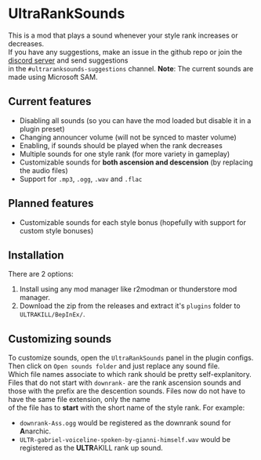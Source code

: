 # UltraRankSounds
This is a mod that plays a sound whenever your style rank increases or decreases.\
If you have any suggestions, make an issue in the github repo or join the \
[discord server](https://discord.com/invite/8R5YyM3MEn) and send suggestions \
in the `#ultraranksounds-suggestions` channel.
**Note**: The current sounds are made using Microsoft SAM.

## Current features
- Disabling all sounds (so you can have the mod loaded but disable it in a plugin preset)
- Changing announcer volume (will not be synced to master volume)
- Enabling, if sounds should be played when the rank decreases
- Multiple sounds for one style rank (for more variety in gameplay)
- Customizable sounds for **both ascension and descension** (by replacing the audio files)
- Support for `.mp3`, `.ogg`, `.wav` and `.flac`

## Planned features
- Customizable sounds for each style bonus (hopefully with support for custom style bonuses)

## Installation
There are 2 options:
1. Install using any mod manager like r2modman or thunderstore mod manager.
2. Download the zip from the releases and extract it's `plugins` folder to `ULTRAKILL/BepInEx/`.

## Customizing sounds
To customize sounds, open the `UltraRankSounds` panel in the plugin configs. \
Then click on `Open sounds folder` and just replace any sound file. \
Which file names associate to which rank should be pretty self-explanitory. \
Files that do not start with `downrank-` are the rank ascension sounds and those with the prefix are the descention sounds.
Files now do not have to have the same file extension, only the name \
of the file has to **start** with the short name of the style rank.
For example:
- `downrank-Ass.ogg` would be registered as the downrank sound for **A**narchic.
- `ULTR-gabriel-voiceline-spoken-by-gianni-himself.wav` would be registered as the **ULTR**AKILL rank up sound.
